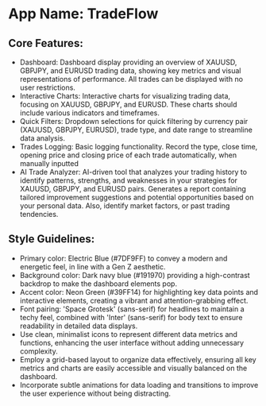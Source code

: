 # **App Name**: TradeFlow

## Core Features:

- Dashboard: Dashboard display providing an overview of XAUUSD, GBPJPY, and EURUSD trading data, showing key metrics and visual representations of performance. All trades can be displayed with no user restrictions.
- Interactive Charts: Interactive charts for visualizing trading data, focusing on XAUUSD, GBPJPY, and EURUSD. These charts should include various indicators and timeframes.
- Quick Filters: Dropdown selections for quick filtering by currency pair (XAUUSD, GBPJPY, EURUSD), trade type, and date range to streamline data analysis.
- Trades Logging: Basic logging functionality. Record the type, close time, opening price and closing price of each trade automatically, when manually inputted
- AI Trade Analyzer: AI-driven tool that analyzes your trading history to identify patterns, strengths, and weaknesses in your strategies for XAUUSD, GBPJPY, and EURUSD pairs. Generates a report containing tailored improvement suggestions and potential opportunities based on your personal data. Also, identify market factors, or past trading tendencies.

## Style Guidelines:

- Primary color: Electric Blue (#7DF9FF) to convey a modern and energetic feel, in line with a Gen Z aesthetic.
- Background color: Dark navy blue (#191970) providing a high-contrast backdrop to make the dashboard elements pop.
- Accent color: Neon Green (#39FF14) for highlighting key data points and interactive elements, creating a vibrant and attention-grabbing effect.
- Font pairing: 'Space Grotesk' (sans-serif) for headlines to maintain a techy feel, combined with 'Inter' (sans-serif) for body text to ensure readability in detailed data displays.
- Use clean, minimalist icons to represent different data metrics and functions, enhancing the user interface without adding unnecessary complexity.
- Employ a grid-based layout to organize data effectively, ensuring all key metrics and charts are easily accessible and visually balanced on the dashboard.
- Incorporate subtle animations for data loading and transitions to improve the user experience without being distracting.